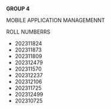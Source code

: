 **GROUP 4**

MOBILE APPLICATION MANAGEMENNT

ROLL NUMBERRS
- 202311824
- 202311873
- 202311809
- 202312479
- 202311570
- 202312237
- 202312106
- 202311725
- 202312499
- 202310725
